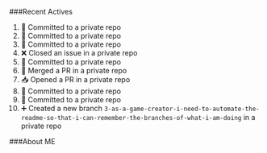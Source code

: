 ###Recent Actives
<!--START_SECTION:activity-->
1. 📝 Committed to a private repo
2. 📝 Committed to a private repo
3. 📝 Committed to a private repo
4. ❌ Closed an issue in a private repo
5. 📝 Committed to a private repo
6. 🔀 Merged a PR in a private repo
7. 📥 Opened a PR in a private repo
8. 📝 Committed to a private repo
9. 📝 Committed to a private repo
10. ➕ Created a new branch `3-as-a-game-creator-i-need-to-automate-the-readme-so-that-i-can-remember-the-branches-of-what-i-am-doing` in a private repo
<!--END_SECTION:activity-->

###About ME
<!--MY LINKS START-->
<!--MY LINKS END-->
